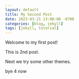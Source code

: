 ```yaml
---
layout: default
title: My Second Post
date: 2023-03-21 13:00:00 -0700
categories: [blog, jekyll]
tags: [jekyll, tutorial]
---
```

Welcome to my first post!


This is 2nd post.

Next we try some other themes.

bye 4 now

